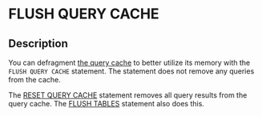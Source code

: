 
# FLUSH QUERY CACHE

## Description


You can defragment [the query cache](../../../../../server-usage/replication-cluster-multi-master/optimization-and-tuning/buffers-caches-and-threads/query-cache.md) to better utilize its memory with
the `FLUSH QUERY CACHE` statement. The statement does not remove any queries from the cache.


The [RESET QUERY CACHE](../reset.md) statement removes all query results from the query cache.
The [FLUSH TABLES](flush.md) statement also does this.

